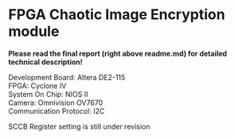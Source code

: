 # FPGA Chaotic Image Encryption module

<b>Please read the final report (right above readme.md) for detailed technical description!</b><br/>

Development Board: Altera DE2-115 <br/>
FPGA: Cyclone IV <br/>
System On Chip: NIOS II <br/>
Camera: Omnivision OV7670 <br/>
Communication Protocol: I2C <br/>

SCCB Register setting is still under revision
